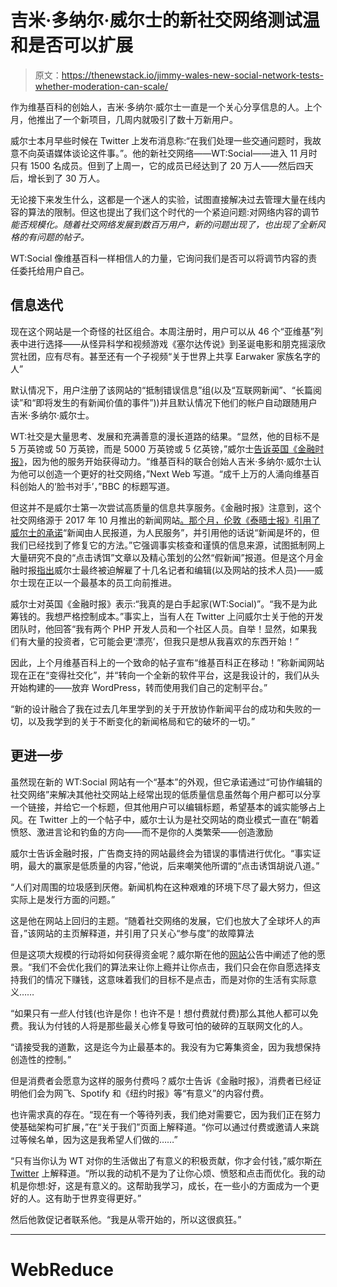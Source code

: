 # 吉米·多纳尔·威尔士的新社交网络测试温和是否可以扩展

> 原文：<https://thenewstack.io/jimmy-wales-new-social-network-tests-whether-moderation-can-scale/>

作为维基百科的创始人，吉米·多纳尔·威尔士一直是一个关心分享信息的人。上个月，他推出了一个新项目，几周内就吸引了数十万新用户。

威尔士本月早些时候在 Twitter 上发布消息称:“在我们处理一些交通问题时，我故意不向英语媒体谈论这件事。”。他的新社交网络——WT:Social——进入 11 月时只有 1500 名成员。但到了上周一，它的成员已经达到了 20 万人——然后四天后，增长到了 30 万人。

无论接下来发生什么，这都是一个迷人的实验，试图直接解决过去管理大量在线内容的算法的限制。但这也提出了我们这个时代的一个紧迫问题:对网络内容的调节*能否规模化。随着社交网络发展到数百万用户，新的问题出现了，也出现了全新风格的有问题的帖子。*

WT:Social 像维基百科一样相信人的力量，它询问我们是否可以将调节内容的责任委托给用户自己。

## **信息迭代**

现在这个网站是一个奇怪的社区组合。本周注册时，用户可以从 46 个“亚维基”列表中进行选择——从怪异科学和视频游戏《塞尔达传说》到圣诞电影和朋克摇滚欣赏社团，应有尽有。甚至还有一个子视频“关于世界上共享 Earwaker 家族名字的人”

默认情况下，用户注册了该网站的“抵制错误信息”组(以及“互联网新闻”、“长篇阅读”和“即将发生的有新闻价值的事件”))并且默认情况下他们的帐户自动跟随用户吉米·多纳尔·威尔士。

WT:社交是大量思考、发展和充满善意的漫长道路的结果。“显然，他的目标不是 5 万英镑或 50 万英镑，而是 5000 万英镑或 5 亿英镑，”威尔士[告诉英国《金融时报》](https://www.ft.com/content/9956ff9c-0622-11ea-a984-fbbacad9e7dd)，因为他的服务开始获得动力。“维基百科的联合创始人吉米·多纳尔·威尔士认为他可以创造一个更好的社交网络，”Next Web 写道。“成千上万的人涌向维基百科创始人的‘脸书对手’，”BBC 的标题写道。

但这并不是威尔士第一次尝试高质量的信息共享服务。《金融时报》注意到，这个社交网络源于 2017 年 10 月推出的新闻网站[。那个月，伦敦《泰晤士报》](https://www.thetimes.co.uk/article/jimmy-wales-wikitribune-s-weak-debut-rattles-backers-lily-cole-5zs3q37gs)[引用了威尔士的承诺](https://www.thetimes.co.uk/article/jimmy-wales-wikitribune-s-weak-debut-rattles-backers-lily-cole-5zs3q37gs)“新闻由人民报道，为人民服务”，并引用他的话说“新闻是坏的，但我们已经找到了修复它的方法。”它强调事实核查和谨慎的信息来源，试图抵制网上大量研究不良的“点击诱饵”文章以及精心策划的公然“假新闻”报道。但是这个月金融时报[指出](https://www.ft.com/content/9956ff9c-0622-11ea-a984-fbbacad9e7dd)威尔士最终被迫解雇了十几名记者和编辑(以及网站的技术人员)——威尔士现在正以一个最基本的员工向前推进。

威尔士对英国《金融时报》表示:“我真的是白手起家(WT:Social)”。“我不是为此筹钱的。我想严格控制成本。”事实上，当有人在 Twitter 上问威尔士关于他的开发团队时，他回答“我有两个 PHP 开发人员和一个社区人员。自举！显然，如果我们有大量的投资者，它可能会更‘漂亮’，但我只是想从我喜欢的东西开始！”

因此，上个月维基百科上的一个致命的帖子宣布“维基百科正在移动！”称新闻网站现在正在“变得社交化”，并“转向一个全新的软件平台，这是我设计的，我们从头开始构建的——放弃 WordPress，转而使用我们自己的定制平台。”

“新的设计融合了我在过去几年里学到的关于开放协作新闻平台的成功和失败的一切，以及我学到的关于不断变化的新闻格局和它的破坏的一切。”

## **更进一步**

虽然现在新的 WT:Social 网站有一个“基本”的外观，但它承诺通过“可协作编辑的社交网络”来解决其他社交网站上经常出现的低质量信息虽然每个用户都可以分享一个链接，并给它一个标题，但其他用户可以编辑标题，希望基本的诚实能够占上风。在 Twitter 上的一个帖子中，威尔士认为是社交网站的商业模式一直在“朝着愤怒、激进言论和钓鱼的方向——而不是你的人类繁荣——创造激励

威尔士告诉金融时报，广告商支持的网站最终会为错误的事情进行优化。“事实证明，最大的赢家是低质量的内容，”他说，后来嘲笑他所谓的“点击诱饵胡说八道。”

“人们对周围的垃圾感到厌倦。新闻机构在这种艰难的环境下尽了最大努力，但这实际上是发行方面的问题。”

这是他在网站上回归的主题。“随着社交网络的发展，它们也放大了全球坏人的声音，”该网站的主页解释道，并引用了只关心“参与度”的故障算法

但是这项大规模的行动将如何获得资金呢？威尔斯在他的[网站](https://web.archive.org/web/20191029194431/https://www.wikitribune.com/wt/news/article/101868/)公告中阐述了他的愿景。“我们不会优化我们的算法来让你上瘾并让你点击，我们只会在你自愿选择支持我们的情况下赚钱，这意味着我们的目标不是点击，而是对你的生活有实际意义……

“如果只有*一些*人付钱(也许是你！也许不是！想付费就付费)那么其他人都可以免费。我认为付钱的人将是那些最关心修复导致可怕的破碎的互联网文化的人。

“请接受我的道歉，这是迄今为止最基本的。我没有为它筹集资金，因为我想保持创造性的控制。”

但是消费者会愿意为这样的服务付费吗？威尔士告诉《金融时报》，消费者已经证明他们会为网飞、Spotify 和《纽约时报》等“有意义”的内容付费。

也许需求真的存在。“现在有一个等待列表，我们绝对需要它，因为我们正在努力使基础架构可扩展，”在“关于我们”页面上解释道。“你可以通过付费或邀请人来跳过等候名单，因为这是我希望人们做的……”

“只有当你认为 WT 对你的生活做出了有意义的积极贡献，你才会付钱，”威尔斯[在 Twitter](https://twitter.com/jimmy_wales/status/1192163262311256064) 上解释道。“所以我的动机不是为了让你心烦、愤怒和点击而优化。我的动机是你想:好，这是有意义的。这帮助我学习，成长，在一些小的方面成为一个更好的人。这有助于世界变得更好。”

然后他敦促记者联系他。“我是从零开始的，所以这很疯狂。”

* * *

# WebReduce

<svg xmlns:xlink="http://www.w3.org/1999/xlink" viewBox="0 0 68 31" version="1.1"><title>Group</title> <desc>Created with Sketch.</desc></svg>